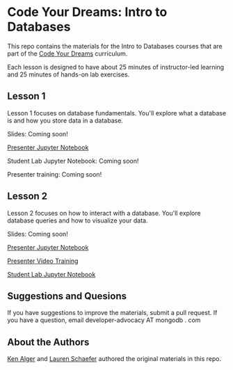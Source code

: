 # Code Your Dreams:  Intro to Databases

This repo contains the materials for the Intro to Databases courses that are part of the [Code Your Dreams](https://www.codeyourdreams.org) curriculum.  

Each lesson is designed to have about 25 minutes of instructor-led learning and 25 minutes of hands-on lab exercises.

## Lesson 1

Lesson 1 focuses on database fundamentals.  You'll explore what a database is and how you store data in a database.

Slides:  Coming soon!

[Presenter Jupyter Notebook](https://github.com/mongodb-developer/CodeYourDreams/blob/master/IntroToDatabasesLesson1.ipynb)

Student Lab Jupyter Notebook:  Coming soon!

Presenter training: Coming soon!

## Lesson 2

Lesson 2 focuses on how to interact with a database.  You'll explore database queries and how to visualize your data.

Slides:  Coming soon!

[Presenter Jupyter Notebook](https://github.com/mongodb-developer/CodeYourDreams/blob/master/IntroToDatabasesLesson2.ipynb)

[Presenter Video Training](https://www.youtube.com/playlist?list=PL0vH8g1RcYU1u8WodHSY3rK9eulB9foXW)

[Student Lab Jupyter Notebook](https://github.com/mongodb-developer/CodeYourDreams/blob/master/IntroToDatabasesLab2.ipynb)

## Suggestions and Quesions

If you have suggestions to improve the materials, submit a pull request.  If you have a question, email developer-advocacy AT mongodb . com

## About the Authors

[Ken Alger](https://github.com/kenwalger) and [Lauren Schaefer](https://github.com/ljhaywar) authored the original materials in this repo.  
